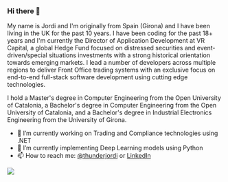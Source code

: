 ### Hi there 👋

My name is Jordi and I'm originally from Spain (Girona) and I have been living in the UK for the past 10 years. I have been coding for the past 18+ years and I'm currently the Director of Application Development at VR Capital, a global Hedge Fund focused on distressed securities and event-driven/special situations investments with a strong historical orientation towards emerging markets. I lead a number of developers across multiple regions to deliver Front Office trading systems with an exclusive focus on end-to-end full-stack software development using cutting edge technologies.  

I hold a Master's degree in Computer Engineering from the Open University of Catalonia, a Bachelor's degree in Computer Engineering from the Open University of Catalonia, and a Bachelor's degree in Industrial Electronics Engineering from the University of Girona.

- 🔭 I’m currently working on Trading and Compliance technologies using .NET
- 🌱 I’m currently implementing Deep Learning models using Python
- 📫 How to reach me: [@thunderjordi](https://twitter.com/thunderjordi) or [LinkedIn](https://www.linkedin.com/in/jordicollcorbilla/)

![](https://visitor-badge.glitch.me/badge?page_id=jordicorbilla.jordicorbilla)
<!--
**JordiCorbilla/JordiCorbilla** is a ✨ _special_ ✨ repository because its `README.md` (this file) appears on your GitHub profile.
![My github stats](https://github-readme-stats.vercel.app/api?username=jordicorbilla&show_icons=true)
Here are some ideas to get you started:

- 🔭 I’m currently working on ...
- 🌱 I’m currently learning ...
- 👯 I’m looking to collaborate on ...
- 🤔 I’m looking for help with ...
- 💬 Ask me about ...
- 📫 How to reach me: ...
- 😄 Pronouns: ...
- ⚡ Fun fact: ...
-->

